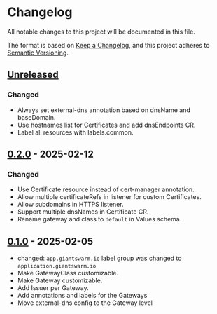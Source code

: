 # Changelog

All notable changes to this project will be documented in this file.

The format is based on [Keep a Changelog](https://keepachangelog.com/en/1.0.0/),
and this project adheres to [Semantic Versioning](https://semver.org/spec/v2.0.0.html).

## [Unreleased]

### Changed

- Always set external-dns annotation based on dnsName and baseDomain.
- Use hostnames list for Certificates and add dnsEndpoints CR.
- Label all resources with labels.common.

## [0.2.0] - 2025-02-12

### Changed

- Use Certificate resource instead of cert-manager annotation.
- Allow multiple certificateRefs in listener for custom Certificates.
- Allow subdomains in HTTPS listener.
- Support multiple dnsNames in Certificate CR.
- Rename gateway and class to `default` in Values schema.

## [0.1.0] - 2025-02-05

- changed: `app.giantswarm.io` label group was changed to `application.giantswarm.io`
- Make GatewayClass customizable.
- Make Gateway customizable.
- Add Issuer per Gateway.
- Add annotations and labels for the Gateways
- Move external-dns config to the Gateway level

[Unreleased]: https://github.com/giantswarm/gateway-api-config-app/compare/v0.2.0...HEAD
[0.2.0]: https://github.com/giantswarm/gateway-api-config-app/compare/v0.1.0...v0.2.0
[0.1.0]: https://github.com/giantswarm/gateway-api-config-app/releases/tag/v0.1.0
